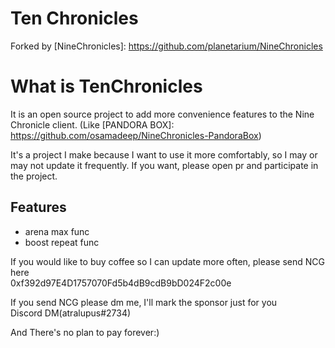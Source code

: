 Ten Chronicles
===============
Forked by [NineChronicles]: https://github.com/planetarium/NineChronicles

# What is TenChronicles
It is an open source project to add more convenience features to the Nine Chronicle client. (Like [PANDORA BOX]: https://github.com/osamadeep/NineChronicles-PandoraBox)

It's a project I make because I want to use it more comfortably, so I may or may not update it frequently. If you want, please open pr and participate in the project.

## Features
- arena max func
- boost repeat func

If you would like to buy coffee so I can update more often, please send NCG here<br>
0xf392d97E4D1757070Fd5b4dB9cdB9bD024F2c00e<br>

If you send NCG please dm me, I'll mark the sponsor just for you<br>
Discord DM(atralupus#2734)<br>

And There's no plan to pay forever:)
